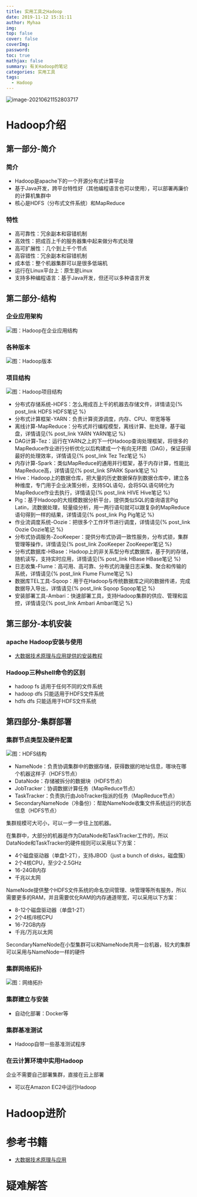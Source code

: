 ```yaml
---
title: 实用工具之Hadoop
date: 2019-11-12 15:31:11
author: Myhaa
img:
top: false
cover: false
coverImg:
password:
toc: true
mathjax: false
summary: 有关Hadoop的笔记
categories: 实用工具
tags:
  - Hadoop
---
```


![image-20210621152803717](%E5%AE%9E%E7%94%A8%E5%B7%A5%E5%85%B7%E4%B9%8BHadoop/image-20210621152803717.png)

# Hadoop介绍

## 第一部分-简介

### 简介

* Hadoop是apache下的一个开源分布式计算平台
* 基于Java开发，跨平台特性好（其他编程语言也可以使用），可以部署再廉价的计算机集群中
* 核心是HDFS（分布式文件系统）和MapReduce

### 特性

* 高可靠性：冗余副本和容错机制
* 高效性：把成百上千的服务器集中起来做分布式处理
* 高可扩展性：几个到上千个节点
* 高容错性：冗余副本和容错机制
* 成本低：整个机器集群可以是很多低端机
* 运行在Linux平台上：原生是Linux
* 支持多种编程语言：基于Java开发，但还可以多种语言开发

## 第二部分-结构

### 企业应用架构

![图：Hadoop在企业应用结构](%E5%AE%9E%E7%94%A8%E5%B7%A5%E5%85%B7%E4%B9%8BHadoop/hadoop_structure.png)

### 各种版本

![图：Hadoop版本](%E5%AE%9E%E7%94%A8%E5%B7%A5%E5%85%B7%E4%B9%8BHadoop/hadoop_version.png)

### 项目结构

![图：Hadoop项目结构](%E5%AE%9E%E7%94%A8%E5%B7%A5%E5%85%B7%E4%B9%8BHadoop/hadoop_project_structure.jpg)

* 分布式存储系统-HDFS：怎么用成百上千的机器去存储文件，详情请见{% post_link HDFS HDFS笔记 %}
* 分布式计算框架-YARN：负责计算资源调度，内存、CPU、带宽等等
* 离线计算-MapReduce：分布式并行编程模型，离线计算、批处理，基于磁盘，详情请见{% post_link YARN YARN笔记 %}
* DAG计算-Tez：运行在YARN之上的下一代Hadoop查询处理框架，将很多的MapReduce作业进行分析优化以后构建成一个有向无环图（DAG），保证获得最好的处理效率，详情请见{% post_link Tez Tez笔记 %}
* 内存计算-Spark：类似MapReduce的通用并行框架，基于内存计算，性能比MapReduce高，详情请见{% post_link SPARK Spark笔记 %}
* Hive：Hadoop上的数据仓库，把大量的历史数据保存到数据仓库中，建立各种维度，专门用于企业决策分析，支持SQL语句，会将SQL语句转化为MapReduce作业去执行，详情请见{% post_link HIVE Hive笔记 %}
* Pig：基于Hadoop的大规模数据分析平台，提供类似SQL的查询语言Pig Latin，流数据处理，轻量级分析，用一两行语句就可以跟复杂的MapReduce语句得到一样的结果，详情请见{% post_link Pig Pig笔记 %}
* 作业流调度系统-Oozie：把很多个工作环节进行调度，详情请见{% post_link Oozie Oozie笔记 %}
* 分布式协调服务-ZooKeeper：提供分布式协调一致性服务，分布式锁，集群管理等操作，详情请见{% post_link ZooKeeper ZooKeeper笔记 %}
* 分布式数据库-HBase：Hadoop上的非关系型分布式数据库，基于列的存储，随机读写，支持实时应用，详情请见{% post_link HBase HBase笔记 %}
* 日志收集-Flume：高可用、高可靠、分布式的海量日志采集、聚合和传输的系统，详情请见{% post_link Flume Flume笔记 %}
* 数据库TEL工具-Sqoop：用于在Hadoop与传统数据库之间的数据传递，完成数据导入导出，详情请见{% post_link Sqoop Sqoop笔记 %}
* 安装部署工具-Ambari：快速部署工具，支持Hadoop集群的供应、管理和监控，详情请见{% post_link Ambari Ambari笔记 %}

## 第三部分-本机安装

### apache Hadoop安装与使用

* [大数据技术原理与应用提供的安装教程](<http://dblab.xmu.edu.cn/blog/285/>)

### Hadoop三种shell命令的区别

* hadoop fs 适用于任何不同的文件系统
* hadoop dfs 只能适用于HDFS文件系统
* hdfs dfs 只能适用于HDFS文件系统

## 第四部分-集群部署

### 集群节点类型及硬件配置

![图：HDFS结构](%E5%AE%9E%E7%94%A8%E5%B7%A5%E5%85%B7%E4%B9%8BHadoop/hdfs_architecture.png)

* NameNode：负责协调集群中的数据存储，获得数据的地址信息，哪块在哪个机器这样子（HDFS节点）
* DataNode：存储被拆分的数据块（HDFS节点）
* JobTracker：协调数据计算任务（MapReduce节点）
* TaskTracker：负责执行由JobTracker指派的任务（MapReduce节点）
* SecondaryNameNode（冷备份）：帮助NameNode收集文件系统运行的状态信息（HDFS节点）

集群规模可大可小，可以一步一步往上加机器。

在集群中，大部分的机器是作为DataNode和TaskTracker工作的，所以DataNode和TaskTracker的硬件规则可以采用以下方案：

* 4个磁盘驱动器（单盘1-2T），支持JBOD（just a bunch of disks，磁盘簇）
* 2个4核CPU，至少2-2.5GHz
* 16-24GB内存
* 千兆以太网

NameNode提供整个HDFS文件系统的命名空间管理、块管理等所有服务，所以需要更多的RAM，并且需要优化RAM的内存通道带宽，可以采用以下方案：

* 8-12个磁盘驱动器（单盘1-2T）
* 2个4核/8核CPU
* 16-72GB内存
* 千兆/万兆以太网

SecondaryNameNode在小型集群可以和NameNode共用一台机器，较大的集群可以采用与NameNode一样的硬件

### 集群网络拓扑

![图：网络拓扑](%E5%AE%9E%E7%94%A8%E5%B7%A5%E5%85%B7%E4%B9%8BHadoop/network_tuo.png)

### 集群建立与安装

* 自动化部署：Docker等

### 集群基准测试

* Hadoop自带一些基准测试程序

### 在云计算环境中实用Hadoop

企业不需要自己部署集群，直接在云上部署

* 可以在Amazon EC2中运行Hadoop

# Hadoop进阶

# 参考书籍

* [大数据技术原理与应用](<https://study.163.com/course/courseMain.htm?courseId=1002887002>)

# 疑难解答

